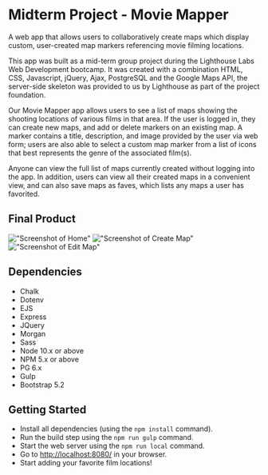 # Midterm Project - Movie Mapper

A web app that allows users to collaboratively create maps which display custom, user-created map markers referencing movie filming locations.

This app was built as a mid-term group project during the Lighthouse Labs Web Development bootcamp. It was created with a combination HTML, CSS, Javascript, jQuery, Ajax, PostgreSQL and the Google Maps API, the server-side skeleton was provided to us by Lighthouse as part of the project foundation.

Our Movie Mapper app allows users to see a list of maps showing the shooting locations of various films in that area. If the user is logged in, they can create new maps, and add or delete markers on an existing map. A marker contains a title, description, and image provided by the user via web form; users are also able to select a custom map marker from a list of icons that best represents the genre of the associated film(s).

Anyone can view the full list of maps currently created without logging into the app. In addition, users can view all their created maps in a convenient view, and can also save maps as faves, which lists any maps a user has favorited.

## Final Product

!["Screenshot of Home"](https://i.imgur.com/2mqPgG3.png)
!["Screenshot of Create Map"](https://i.imgur.com/4b6mFDD.png)
!["Screenshot of Edit Map"](https://i.imgur.com/LYGFoii.png)

## Dependencies

- Chalk
- Dotenv
- EJS
- Express
- JQuery
- Morgan
- Sass
- Node 10.x or above
- NPM 5.x or above
- PG 6.x
- Gulp
- Bootstrap 5.2

## Getting Started

- Install all dependencies (using the `npm install` command).
- Run the build step using the `npm run gulp` command.
- Start the web server using the `npm run local` command.
- Go to <http://localhost:8080/> in your browser.
- Start adding your favorite film locations!
